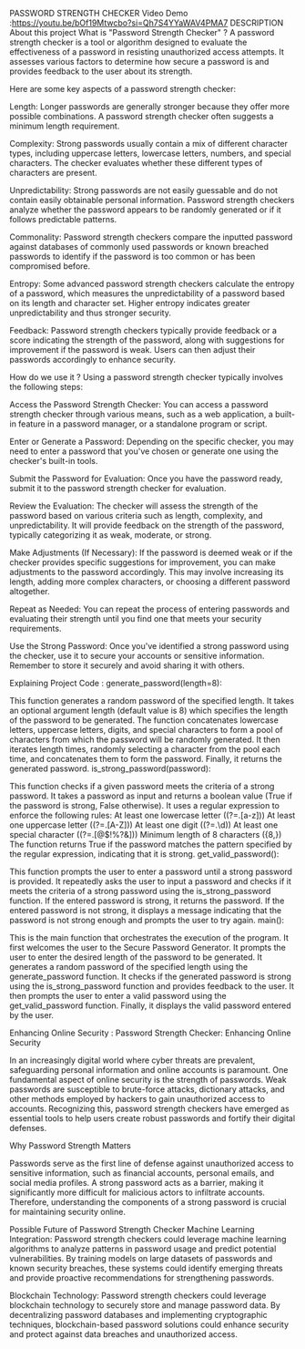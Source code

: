PASSWORD STRENGTH CHECKER Video Demo :https://youtu.be/bOf19Mtwcbo?si=Qh7S4YYaWAV4PMA7 DESCRIPTION About this project What is "Password Strength Checker" ? A password strength checker is a tool or algorithm designed to evaluate the effectiveness of a password in resisting unauthorized access attempts. It assesses various factors to determine how secure a password is and provides feedback to the user about its strength.

Here are some key aspects of a password strength checker:

Length: Longer passwords are generally stronger because they offer more possible combinations. A password strength checker often suggests a minimum length requirement.

Complexity: Strong passwords usually contain a mix of different character types, including uppercase letters, lowercase letters, numbers, and special characters. The checker evaluates whether these different types of characters are present.

Unpredictability: Strong passwords are not easily guessable and do not contain easily obtainable personal information. Password strength checkers analyze whether the password appears to be randomly generated or if it follows predictable patterns.

Commonality: Password strength checkers compare the inputted password against databases of commonly used passwords or known breached passwords to identify if the password is too common or has been compromised before.

Entropy: Some advanced password strength checkers calculate the entropy of a password, which measures the unpredictability of a password based on its length and character set. Higher entropy indicates greater unpredictability and thus stronger security.

Feedback: Password strength checkers typically provide feedback or a score indicating the strength of the password, along with suggestions for improvement if the password is weak. Users can then adjust their passwords accordingly to enhance security.

How do we use it ? Using a password strength checker typically involves the following steps:

Access the Password Strength Checker: You can access a password strength checker through various means, such as a web application, a built-in feature in a password manager, or a standalone program or script.

Enter or Generate a Password: Depending on the specific checker, you may need to enter a password that you've chosen or generate one using the checker's built-in tools.

Submit the Password for Evaluation: Once you have the password ready, submit it to the password strength checker for evaluation.

Review the Evaluation: The checker will assess the strength of the password based on various criteria such as length, complexity, and unpredictability. It will provide feedback on the strength of the password, typically categorizing it as weak, moderate, or strong.

Make Adjustments (If Necessary): If the password is deemed weak or if the checker provides specific suggestions for improvement, you can make adjustments to the password accordingly. This may involve increasing its length, adding more complex characters, or choosing a different password altogether.

Repeat as Needed: You can repeat the process of entering passwords and evaluating their strength until you find one that meets your security requirements.

Use the Strong Password: Once you've identified a strong password using the checker, use it to secure your accounts or sensitive information. Remember to store it securely and avoid sharing it with others.

Explaining Project Code : generate_password(length=8):

This function generates a random password of the specified length. It takes an optional argument length (default value is 8) which specifies the length of the password to be generated. The function concatenates lowercase letters, uppercase letters, digits, and special characters to form a pool of characters from which the password will be randomly generated. It then iterates length times, randomly selecting a character from the pool each time, and concatenates them to form the password. Finally, it returns the generated password. is_strong_password(password):

This function checks if a given password meets the criteria of a strong password. It takes a password as input and returns a boolean value (True if the password is strong, False otherwise). It uses a regular expression to enforce the following rules: At least one lowercase letter ((?=.[a-z])) At least one uppercase letter ((?=.[A-Z])) At least one digit ((?=.\d)) At least one special character ((?=.[@$!%?&])) Minimum length of 8 characters ({8,}) The function returns True if the password matches the pattern specified by the regular expression, indicating that it is strong. get_valid_password():

This function prompts the user to enter a password until a strong password is provided. It repeatedly asks the user to input a password and checks if it meets the criteria of a strong password using the is_strong_password function. If the entered password is strong, it returns the password. If the entered password is not strong, it displays a message indicating that the password is not strong enough and prompts the user to try again. main():

This is the main function that orchestrates the execution of the program. It first welcomes the user to the Secure Password Generator. It prompts the user to enter the desired length of the password to be generated. It generates a random password of the specified length using the generate_password function. It checks if the generated password is strong using the is_strong_password function and provides feedback to the user. It then prompts the user to enter a valid password using the get_valid_password function. Finally, it displays the valid password entered by the user.

Enhancing Online Security : Password Strength Checker: Enhancing Online Security

In an increasingly digital world where cyber threats are prevalent, safeguarding personal information and online accounts is paramount. One fundamental aspect of online security is the strength of passwords. Weak passwords are susceptible to brute-force attacks, dictionary attacks, and other methods employed by hackers to gain unauthorized access to accounts. Recognizing this, password strength checkers have emerged as essential tools to help users create robust passwords and fortify their digital defenses.

Why Password Strength Matters

Passwords serve as the first line of defense against unauthorized access to sensitive information, such as financial accounts, personal emails, and social media profiles. A strong password acts as a barrier, making it significantly more difficult for malicious actors to infiltrate accounts. Therefore, understanding the components of a strong password is crucial for maintaining security online.

Possible Future of Password Strength Checker Machine Learning Integration: Password strength checkers could leverage machine learning algorithms to analyze patterns in password usage and predict potential vulnerabilities. By training models on large datasets of passwords and known security breaches, these systems could identify emerging threats and provide proactive recommendations for strengthening passwords.

Blockchain Technology: Password strength checkers could leverage blockchain technology to securely store and manage password data. By decentralizing password databases and implementing cryptographic techniques, blockchain-based password solutions could enhance security and protect against data breaches and unauthorized access.
